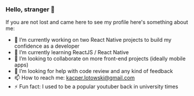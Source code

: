 ### Hello, stranger 👋

If you are not lost and came here to see my profile here's something about me:

- 🔭 I’m currently working on two React Native projects to build my confidence as a developer 
- 🌱 I’m currently learning ReactJS / React Native
- 👯 I’m looking to collaborate on more front-end projects (ideally mobile apps)
- 🤔 I’m looking for help with code review and any kind of feedback
- 📫 How to reach me: kacper.lotowski@gmail.com
- ⚡ Fun fact: I used to be a popular youtuber back in university times
